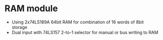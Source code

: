 # RAM module

- Using 2x74LS189A 64bit RAM for combination of 16 words of 8bit storage
- Dual input with 74LS157 2-to-1 selector for manual or bus writing to RAM






